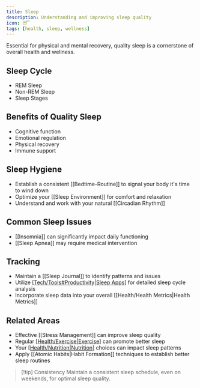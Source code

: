 ```yaml
---
title: Sleep
description: Understanding and improving sleep quality
icon: 😴
tags: [health, sleep, wellness]
---
```



Essential for physical and mental recovery, quality sleep is a cornerstone of overall health and wellness.

## Sleep Cycle
- REM Sleep
- Non-REM Sleep
- Sleep Stages

## Benefits of Quality Sleep
- Cognitive function
- Emotional regulation
- Physical recovery
- Immune support

## Sleep Hygiene
- Establish a consistent [[Bedtime-Routine]] to signal your body it's time to wind down
- Optimize your [[Sleep Environment]] for comfort and relaxation
- Understand and work with your natural [[Circadian Rhythm]]

## Common Sleep Issues
- [[Insomnia]] can significantly impact daily functioning
- [[Sleep Apnea]] may require medical intervention

## Tracking
- Maintain a [[Sleep Journal]] to identify patterns and issues
- Utilize [[Tech/Tools#Productivity|Sleep Apps]] for detailed sleep cycle analysis
- Incorporate sleep data into your overall [[Health/Health Metrics|Health Metrics]]

## Related Areas
- Effective [[Stress Management]] can improve sleep quality
- Regular [[Health/Exercise|Exercise]] can promote better sleep
- Your [[Health/Nutrition|Nutrition]] choices can impact sleep patterns
- Apply [[Atomic Habits|Habit Formation]] techniques to establish better sleep routines

> [!tip] Consistency
> Maintain a consistent sleep schedule, even on weekends, for optimal sleep quality.


[//begin]: # "Autogenerated link references for markdown compatibility"
[Tech/Tools#Productivity|Sleep Apps]: ../Tech/Tools.md "Tools"
[Health/Exercise|Exercise]: Exercise.md "Exercise"
[Health/Nutrition|Nutrition]: Nutrition.md "Nutrition"
[Frameworks/Atomic-Habits|Habit Formation]: ../Frameworks/Atomic-Habits.md "Atomic Habits"
[//end]: # "Autogenerated link references"

